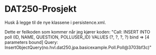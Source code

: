 # DAT250-Prosjekt

Husk å legge til de nye klassene i persistence.xml.

Dette er feilkoden som kommer når jeg kjører koden:
"Call: INSERT INTO poll (ID, NAME, QUESTION, POLLUSER_ID) VALUES (?, ?, ?, ?)
	bind => [4 parameters bound]
Query: InsertObjectQuery(no.hvl.dat250.jpa.basicexample.Poll.Poll@3703bf3c)"
